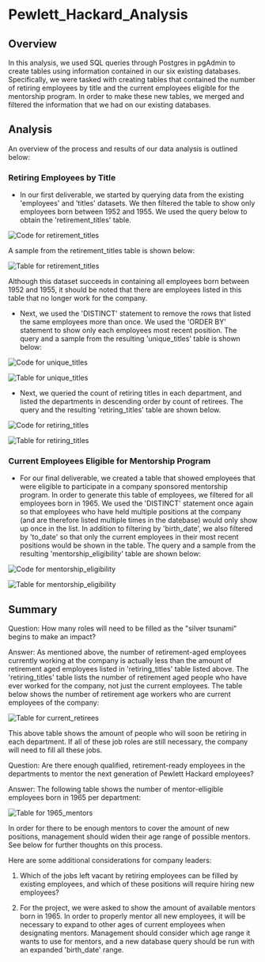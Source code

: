 # Pewlett_Hackard_Analysis
## Overview

In this analysis, we used SQL queries through Postgres in pgAdmin to create tables using information contained in our six existing databases. Specifically, we were tasked with creating tables that contained the number of retiring employees by title and the current employees eligible for the mentorship program. In order to make these new tables, we merged and filtered the information that we had on our existing databases. 

## Analysis

An overview of the process and results of our data analysis is outlined below:

### Retiring Employees by Title
- In our first deliverable, we started by querying data from the existing 'employees' and 'titles' datasets. We then filtered the table to show only employees born between 1952 and 1955. We used the query below to obtain the 'retirement_titles' table. 

![Code for retirement_titles](/Screenshots/D1.1_query.png)

A sample from the retirement_titles table is shown below: 

![Table for retirement_titles](/Screenshots/D1.1_table.png)


Although this dataset succeeds in containing all employees born between 1952 and 1955, it should be noted that there are employees listed in this table that no longer work for the company. 

- Next, we used the 'DISTINCT' statement to remove the rows that listed the same employees more than once. We used the 'ORDER BY' statement to show only each employees most recent position. The query and a sample from the resulting 'unique_titles' table is shown below: 

![Code for unique_titles](/Screenshots/D1.2_query.png)

![Table for unique_titles](/Screenshots/D1.2_table.png)

- Next, we queried the count of retiring titles in each department, and listed the departments in descending order by count of retirees. The query and the resulting 'retiring_titles' table are shown below. 

![Code for retiring_titles](/Screenshots/D1.3_query.png)

![Table for retiring_titles](/Screenshots/D1.3_table.png)

### Current Employees Eligible for Mentorship Program
- For our final deliverable, we created a table that showed employees that were eligible to participate in a company sponsored mentorship program. In order to generate this table of employees, we filtered for all employees born in 1965. We used the 'DISTINCT' statement once again so that employees who have held multiple positions at the company (and are therefore listed multiple times in the datebase) would only show up once in the list. In addition to filtering by 'birth_date', we also filtered by 'to_date' so that only the current employees in their most recent positions would be shown in the table. The query and a sample from the resulting 'mentorship_eligibility' table are shown below: 

![Code for mentorship_eligibility](/Screenshots/D2_query.png)

![Table for mentorship_eligibility](/Screenshots/D2_table.png)

## Summary
Question: How many roles will need to be filled as the "silver tsunami" begins to make an impact?

Answer: As mentioned above, the number of retirement-aged employees currently working at the company is actually less than the amount of retirement aged employees listed in 'retiring_titles' table listed above. The 'retiring_titles' table lists the number of retirement aged people who have ever worked for the company, not just the current employees. The table below shows the number of retirement age workers who are current employees of the company: 

![Table for current_retirees](/Screenshots/S1_table.png)

This above table shows the amount of people who will soon be retiring in each department. If all of these job roles are still necessary, the company will need to fill all these jobs. 

Question: Are there enough qualified, retirement-ready employees in the departments to mentor the next generation of Pewlett Hackard employees?

Answer: The following table shows the number of mentor-elligible employees born in 1965 per department:

![Table for 1965_mentors](/Screenshots/S2_table.png)

In order for there to be enough mentors to cover the amount of new positions, management should widen their age range of possible mentors. See below for further thoughts on this process. 


Here are some additional considerations for company leaders: 
1. Which of the jobs left vacant by retiring employees can be filled by existing employees, and which of these positions will require hiring new employees? 

2. For the project, we were asked to show the amount of available mentors born in 1965. In order to properly mentor all new employees, it will be necessary to expand to other ages of current employees when designating mentors. Management should consider which age range it wants to use for mentors, and a new database query should be run with an expanded 'birth_date' range. 





